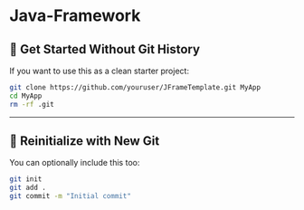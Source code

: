 # Java-Framework

## 🚀 Get Started Without Git History

If you want to use this as a clean starter project:

```bash
git clone https://github.com/youruser/JFrameTemplate.git MyApp
cd MyApp
rm -rf .git
```

---

## 🔄 Reinitialize with New Git

You can optionally include this too:

```bash
git init
git add .
git commit -m "Initial commit"
```

